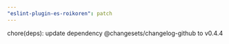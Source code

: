 ```yaml
---
"eslint-plugin-es-roikoren": patch
---
```


chore(deps): update dependency @changesets/changelog-github to v0.4.4
